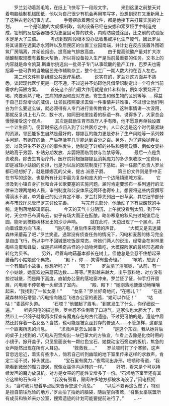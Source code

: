 　　罗兰划动着鹅毛笔，在纸上飞快写下一段段文字。
　　来到这里之前整天对着电脑绘制机械图纸，他以为自己很少有机会再用笔写字，没想到现在又重新用上了这种古老的记事方式。
　　手旁摆放着两份文件，都是他接下来打算实施的计划。
　　一个是硫酸的大规模制取，新的设备已经在安娜和索罗娅手中制造完成，铅制的反应容器被改为更坚固可靠的铁壳，内附防腐蚀涂层，比之前的试验版本足足大了三倍。
　　考虑到现阶段根本没办法收集或净化生产废气，因此罗兰将其设置在远离赤水河畔以及居民区的位置工业园南端，并计划在反应装置外围砌筑厂房隔离，并架设烟囱，提高废气排放高度。
　　由于提高硫酸产量对扩大浓硝酸制取规模有着极大帮助，所以将设备投入生产是当前最重要的任务。文书上的内容就是命令凯莫.斯垂尔挑选出一批弟子专门从事硫酸的量产工作，巴罗夫也需招募一些可靠的当地居民充作辅助杂工，整个化工厂一期人数大约在百人左右。
　　第二份文件则是组建公共医疗系统。
　　说实在的，罗兰对这方面并不熟悉，谈起现代医学更是一窍不通，不过这并不妨碍他凭借常识制定出一个符合当前需求的简陋方案。
　　首先这个部门最大作用就是宣传和科普，例如水要烧开了喝，肉要煮熟了吃，生病的原因和应对方法，寄生虫和微生物的区别等等……得益于自己日渐增长的威信，让领民按照要求去做一件事情并非难事，不过想让他们明白为什么要这么做，就必须得有人专门进行宣传教育才行。这种事情讲一次没用，那就反复讲上七八次，数十次，如同田地里挂着的标语一样，说得多了，大家总会慢慢接受这个观点。
　　其次是鼓励生育市政厅人手有限，他不愿意再单独设置一个计生部门，便暂时把这点归入到了公共医疗之中。人口永远是这个时代最紧缺的资源，领民能多生自然是最好的，娜娜瓦的能力更是弥补了生产风险等一系列棘手问题，有她在的话，产后存活率几乎能达到百分之百。另外，为了避免抛弃女婴、以及只生不养这样的事件发生，他制定了详细的补贴和惩罚政策，例如女婴补贴略高于男婴、补贴分期发放、弃婴将面临罚款与监禁等等。
　　最后一点是负责收费。除去生育治疗外，医疗院将根据娜娜瓦消耗魔力的多少来收取一定费用，即是减轻小姑娘的负担，也是为以后的医院制度打下基础。第一任部门负责人罗兰都已经想好了，就是娜娜瓦的父亲，提古.派恩子爵。
　　第三份文件则是手中正在书写的这张，也是所有计划中最为复杂和庞大的一个边陲镇建城方案。
　　它涉及到小镇自身扩张和合并长歌要塞的实施问题，届时肯定要颁布一系列通行的法律来治理两地的人民，审判制度和公安体系这两环也得补上。想要将这些内容撰写得滴水不漏，单凭自己的见识肯定不够，罗兰打算先列出一份草案，其它细节部分再与市政厅总管巴罗夫讨论完善。
　　写完开头部分，他活动了下有些酸软的手腕，走到落地玻璃窗前。
　　今天的天气十分阴沉，上午就没看到太阳，到下午时，天空中已布满乌云，似乎有场大雨正在酝酿。略带寒意的秋风扫过城堡后花园，能听到橄榄树林发出的沙沙声响。
　　就在此时，天边出现了一个黑点，并向着城堡方向飞来。
　　“是闪电，”身后传来夜莺的声音。
　　“大概又是去迷藏森林采蘑菇了吧，”罗兰笑道。通常没有侦查任务的情况下，闪电和麦茜的练习完全是自由飞行，所以中午不回城堡吃饭是常态，听她们两人的说法，经常会在树林里掏些鸟蛋和蜂巢，或是抓些稀奇古怪的小动物烤着吃，大概探险家的最终形态都会转化为贝爷。
　　另外，尽管鸟吻菇基本都长在树上，但他总是会忍不住想起采蘑菇的小姑娘这个典故。
　　“殿下，你……笑得有些奇怪。”
　　“咳咳，想到了一个有趣的小故事，你想听吗？”
　　“嗯？”
　　罗兰清了清喉咙，“从前，有一个小姑娘，她喜欢边采蘑菇边数……等等。”黑影越来越大，出乎意料地，对方没有掠过城堡，而是降下高度，直朝办公室的落地窗冲来。罗兰怔了怔，伸手打开窗扉，闪电毫不停顿地一头窜进了室内。
　　“殿、殿下！”她刚落地便激动地嚷嚷起来，“我找到了一位女巫！”
　　“女巫？”罗兰好奇地问，“在哪儿？”
　　“在迷藏森林的石塔里，”闪电指向随后飞进办公室的麦茜，“她可以作证！”
　　“咕咕！”麦茜仰头道。
　　“石塔？”他皱起了眉毛，“到底发生了什么，你仔细说一遍。”
　　听完闪电的描述后，罗兰忍不住倒吸了口凉气，这家伙也太胆大了，居然带上一只鸽子就敢再次探查有魔鬼存在的古代遗迹。不过更可怕的是，遗迹中居然还封存着一名女巫？当然，也可能是被女巫封存的普通人……不管怎样，这都是一个匪夷所思的消息。
　　“求救声是怎么回事？”
　　“是这个东西，我从她背后的桌子上找到的，”闪电从兜里掏出一块巴掌大的方铁盒，乍看上去像是化妆时用的小镜子。掀开盖子，只见里面嵌有一颗红色宝石，她拨动宝石旁边的扳机，焦急的女声陡然出现在所有人耳边。
　　“救救我……”
　　罗兰顿时打了个寒颤，这声音忽远忽近，着实有些渗人，倘若自己听到幽暗的地下室里传来这样的求救声，肯定二话不说，掉头就走。
　　“宝石里有魔力，”夜莺现出身形，啧啧称奇道，“我能看到微弱的魔力漩涡，就像女巫体内运转的一样。”
　　好吧，看来是个可以持续发声的魔力放录机，对方是女巫的可能性又增多了一份。“石塔地下室里还有其它这样的石头吗？”
　　“我没有细看，房间许多地方都被水淹没了，”闪电摇摇头，“当时我只想着早点回来告诉您这个消息。”
　　“以后不要再这么做了，特别是擅自前往危险的地方，”罗兰拍了拍她的脑袋，随后望向夜莺，“召集女巫联盟所有成员和铁斧来办公室，搜索遗迹的计划可能要提前进行了。”
　　...--